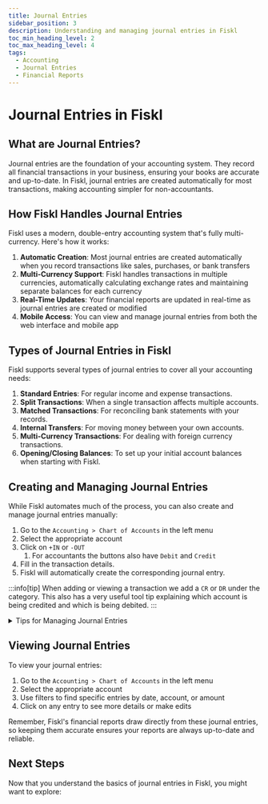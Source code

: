 ```yaml
---
title: Journal Entries
sidebar_position: 3
description: Understanding and managing journal entries in Fiskl
toc_min_heading_level: 2
toc_max_heading_level: 4
tags:
  - Accounting
  - Journal Entries
  - Financial Reports
---
```


# Journal Entries in Fiskl

## What are Journal Entries?

Journal entries are the foundation of your accounting system. They record all financial transactions in your business, ensuring your books are accurate and up-to-date. In Fiskl, journal entries are created automatically for most transactions, making accounting simpler for non-accountants.

## How Fiskl Handles Journal Entries

Fiskl uses a modern, double-entry accounting system that's fully multi-currency. Here's how it works:

1. **Automatic Creation**: Most journal entries are created automatically when you record transactions like sales, purchases, or bank transfers
1. **Multi-Currency Support**: Fiskl handles transactions in multiple currencies, automatically calculating exchange rates and maintaining separate balances for each currency
1. **Real-Time Updates**: Your financial reports are updated in real-time as journal entries are created or modified
1. **Mobile Access**: You can view and manage journal entries from both the web interface and mobile app

## Types of Journal Entries in Fiskl

Fiskl supports several types of journal entries to cover all your accounting needs:

1. **Standard Entries**: For regular income and expense transactions.
2. **Split Transactions**: When a single transaction affects multiple accounts.
3. **Matched Transactions**: For reconciling bank statements with your records.
4. **Internal Transfers**: For moving money between your own accounts.
5. **Multi-Currency Transactions**: For dealing with foreign currency transactions.
6. **Opening/Closing Balances**: To set up your initial account balances when starting with Fiskl.

## Creating and Managing Journal Entries

While Fiskl automates much of the process, you can also create and manage journal entries manually:

1. Go to the `Accounting > Chart of Accounts` in the left menu
1. Select the appropriate account
1. Click on `+IN` or `-OUT`
    1. For accountants the buttons also have `Debit` and `Credit` 
1. Fill in the transaction details.
1. Fiskl will automatically create the corresponding journal entry.

:::info[tip]
When adding or viewing a transaction we add a `CR` or `DR` under the category. This also has a very useful tool tip explaining which account is being credited and which is being debited.
:::

<details>
<summary>Tips for Managing Journal Entries</summary>

- For business owners you will mostly be creating your transactions from `Assets > Cash & Cash Equivalency` and `Liabilities > Credit Cards`
- Regularly review your transactions to ensure accuracy.
- Use the split function for complex transactions affecting multiple accounts.
- Take advantage of Fiskl's automatic categorization to save time.
- Use the matching feature to reconcile your bank statements with your Fiskl records.
- Don't forget to record non-cash transactions like depreciation or accruals.

</details>

## Viewing Journal Entries

To view your journal entries:

1. Go to the `Accounting > Chart of Accounts` in the left menu
1. Select the appropriate account
1. Use filters to find specific entries by date, account, or amount
1. Click on any entry to see more details or make edits

Remember, Fiskl's financial reports draw directly from these journal entries, so keeping them accurate ensures your reports are always up-to-date and reliable.

## Next Steps

Now that you understand the basics of journal entries in Fiskl, you might want to explore:

<!-- - [Creating and Managing Transactions](link-to-transactions-guide)
- [Understanding Financial Reports in Fiskl](link-to-reports-guide)
- [Setting Up Your Chart of Accounts](link-to-chart-of-accounts-guide) -->